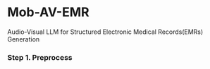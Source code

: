 # Mob-AV-EMR
Audio-Visual LLM for  Structured Electronic Medical Records(EMRs) Generation

### Step 1. Preprocess
```

```
